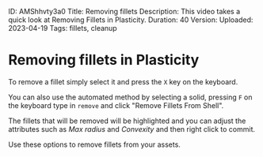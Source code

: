 ID: AMShhvty3a0
Title: Removing fillets
Description: This video takes a quick look at Removing Fillets in Plasticity.
Duration: 40
Version: 
Uploaded: 2023-04-19
Tags: fillets, cleanup

# Removing fillets in Plasticity

To remove a fillet simply select it and press the `X` key on the keyboard.

You can also use the automated method by selecting a solid, pressing `F` on the keyboard
type in `remove` and click "Remove Fillets From Shell".

The fillets that will be removed will be highlighted and you can adjust the attributes such as *Max radius* and *Convexity* and then right click to commit.

Use these options to remove fillets from your assets.

